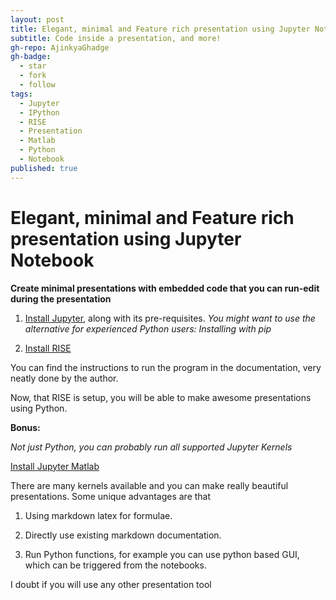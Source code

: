 ```yaml
---
layout: post
title: Elegant, minimal and Feature rich presentation using Jupyter Notebook
subtitle: Code inside a presentation, and more!
gh-repo: AjinkyaGhadge
gh-badge:
  - star
  - fork
  - follow
tags:
  - Jupyter
  - IPython
  - RISE
  - Presentation
  - Matlab
  - Python
  - Notebook
published: true
---
```

# Elegant, minimal and Feature rich presentation using Jupyter Notebook

**Create minimal presentations with embedded code that you can run-edit during the presentation**

1. [Install Jupyter](https://jupyter.readthedocs.io/en/latest/install.html#id4), along with its pre-requisites. *You might want to use the alternative for experienced Python users: Installing with pip*

2. [Install RISE](https://damianavila.github.io/RISE/installation.html)

You can find the instructions to run the program in the documentation, very neatly done by the author.

Now, that RISE is setup, you will be able to make awesome presentations using Python.

**Bonus:**

*Not just Python, you can probably run all supported Jupyter Kernels*

[Install Jupyter Matlab](http://am111.readthedocs.io/en/latest/jmatlab_install.html)

There are many kernels available and you can make really beautiful presentations. Some unique advantages are that 

1. Using markdown latex for formulae.

2. Directly use existing markdown documentation.

3. Run Python functions, for example you can use python based GUI, which can be triggered from the notebooks.

I doubt if you will use any other presentation tool
